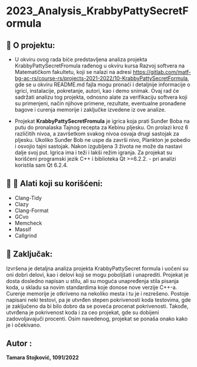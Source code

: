 # 2023_Analysis_KrabbyPattySecretFormula

## :memo:  O projektu:

* U okviru ovog rada biće predstavljena analiza projekta KrabbyPattySecretFromula rađenog u okviru kursa Razvoj softvera na Matematičkom fakultetu, koji se nalazi na adresi 
https://gitlab.com/matf-bg-ac-rs/course-rs/projects-2021-2022/10-KrabbyPattySecretFormula, gde se u okviru README.md fajla mogu pronaći i detaljnije informacije o igrici,
instalacije, pokretanje, autori, kao i demo snimak. Ovaj rad će sadržati analizu tog projekta, odnosno alate za verifikaciju softvera koji su primenjeni, način njihove primene,
rezultate, eventualne pronađene bagove i curenja memorije i zaključke izvedene iz ove analize.

* Projekat <b>KrabbyPattySecretFromula</b> je igrica koja prati Sunđer Boba na putu do pronalaska Tajnog recepta za Kebinu pljesku. On prolazi kroz 6 različitih nivoa, a završetkom
svakog nivoa osvaja drugi sastojak za pljesku. Ukoliko Sunđer Bob ne uspe da završi nivo, Plankton je pobedio i osvojio tajni sastojak. Nakon izgubljena 3 života ne može da nastavi 
dalje svoj put. Igrica ima i teži i lakši režim igranja. Za projekat su korišćeni programski jezik C++ i biblioteka Qt >=6.2.2. - pri analizi koristila sam Qt 6.2.4.


## :hammer: :wrench: Alati koji su korišćeni:
* Clang-Tidy
* Clazy
* Clang-Format
* GCvo
* Memcheck
* Massif
* Callgrind


## :memo: Zaključak:
Izvršena je detaljna analiza projekta KrabbyPattySecret formula i uočeni su oni dobri delovi, kao i delovi koji se mogu poboljšati i unaprediti. Projekat je dosta dosledno napisan u stilu, ali  su moguća unapređenja stila pisanja koda, u skladu sa novim standardima koje donose nove verzije C++-a. Curenje memorije je otkriveno na nekoliko mesta i tu je i rezrešeno. Postoje napisani neki testovi, pa je utvrđen stepen pokrivenosti koda testovima, gde je zaključeno da bi bilo dobro da se poveća procenat pokrivenosti. Takođe, utvrđena je pokrivenost koda i za ceo projekat, gde su dobijeni zadovoljavajuči procenti. Osim navedenog, projekat se ponaša onako kako je i očekivano.

##  Autor :
<b>Tamara Stojković, 1091/2022</b>
